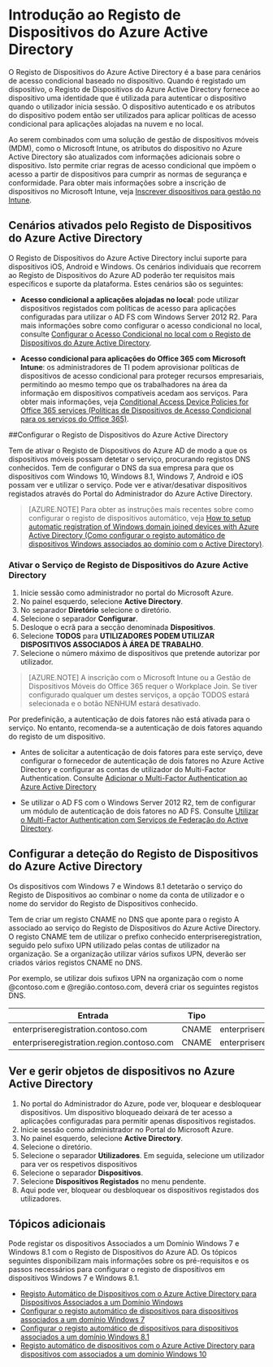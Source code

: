<properties
    pageTitle="Descrição geral do Registo de Dispositivos do Azure Active Directory | Microsoft Azure"
    description="é a base para cenários de acesso condicional baseado no dispositivo. Quando um dispositivo é registado, o Registo de Dispositivos do Azure Active Directory aprovisiona o dispositivo com uma identidade que é utilizada para autenticar o dispositivo quando o utilizador inicia sessão."
    services="active-directory"
    keywords="registo de dispositivos, ativar o registo de dispositivos, registo de dispositivos e MDM"
    documentationCenter=""
    authors="femila"
    manager="swadhwa"
    editor=""/>

<tags
    ms.service="active-directory"
    ms.workload="identity"
    ms.tgt_pltfrm="na"
    ms.devlang="na"
    ms.topic="get-started-article"
    ms.date="09/27/2016"
    ms.author="Markvi"/>


# Introdução ao Registo de Dispositivos do Azure Active Directory

O Registo de Dispositivos do Azure Active Directory é a base para cenários de acesso condicional baseado no dispositivo. Quando é registado um dispositivo, o Registo de Dispositivos do Azure Active Directory fornece ao dispositivo uma identidade que é utilizada para autenticar o dispositivo quando o utilizador inicia sessão. O dispositivo autenticado e os atributos do dispositivo podem então ser utilizados para aplicar políticas de acesso condicional para aplicações alojadas na nuvem e no local.

Ao serem combinados com uma solução de gestão de dispositivos móveis (MDM), como o Microsoft Intune, os atributos do dispositivo no Azure Active Directory são atualizados com informações adicionais sobre o dispositivo. Isto permite criar regras de acesso condicional que impõem o acesso a partir de dispositivos para cumprir as normas de segurança e conformidade. Para obter mais informações sobre a inscrição de dispositivos no Microsoft Intune, veja [Inscrever dispositivos para gestão no Intune](https://docs.microsoft.com/intune/deploy-use/enroll-devices-in-microsoft-intune).

## Cenários ativados pelo Registo de Dispositivos do Azure Active Directory

O Registo de Dispositivos do Azure Active Directory inclui suporte para dispositivos iOS, Android e Windows. Os cenários individuais que recorrem ao Registo de Dispositivos do Azure AD poderão ter requisitos mais específicos e suporte da plataforma. Estes cenários são os seguintes:

- **Acesso condicional a aplicações alojadas no local**: pode utilizar dispositivos registados com políticas de acesso para aplicações configuradas para utilizar o AD FS com Windows Server 2012 R2. Para mais informações sobre como configurar o acesso condicional no local, consulte [Configurar o Acesso Condicional no local com o Registo de Dispositivos do Azure Active Directory](active-directory-conditional-access-on-premises-setup.md).

- **Acesso condicional para aplicações do Office 365 com Microsoft Intune**: os administradores de TI podem aprovisionar políticas de dispositivos de acesso condicional para proteger recursos empresariais, permitindo ao mesmo tempo que os trabalhadores na área da informação em dispositivos compatíveis acedam aos serviços. Para obter mais informações, veja [Conditional Access Device Policies for Office 365 services (Políticas de Dispositivos de Acesso Condicional para os serviços do Office 365)](active-directory-conditional-access-device-policies.md).

##Configurar o Registo de Dispositivos do Azure Active Directory

Tem de ativar o Registo de Dispositivos do Azure AD de modo a que os dispositivos móveis possam detetar o serviço, procurando registos DNS conhecidos. Tem de configurar o DNS da sua empresa para que os dispositivos com Windows 10, Windows 8.1, Windows 7, Android e iOS possam ver e utilizar o serviço.
Pode ver e ativar/desativar dispositivos registados através do Portal do Administrador do Azure Active Directory.

>[AZURE.NOTE]
 Para obter as instruções mais recentes sobre como configurar o registo de dispositivos automático, veja [How to setup automatic registration of Windows domain joined devices with Azure Active Directory (Como configurar o registo automático de dispositivos Windows associados ao domínio com o Active Directory)](active-directory-conditional-access-automatic-device-registration-setup.md).

### Ativar o Serviço de Registo de Dispositivos do Azure Active Directory

1. Inicie sessão como administrador no portal do Microsoft Azure.
2. No painel esquerdo, selecione **Active Directory**.
3. No separador **Diretório** selecione o diretório.
4. Selecione o separador **Configurar**.
5. Desloque o ecrã para a secção denominada **Dispositivos**.
6. Selecione **TODOS** para **UTILIZADORES PODEM UTILIZAR DISPOSITIVOS ASSOCIADOS À ÁREA DE TRABALHO**.
7. Selecione o número máximo de dispositivos que pretende autorizar por utilizador.

>[AZURE.NOTE]
>A inscrição com o Microsoft Intune ou a Gestão de Dispositivos Móveis do Office 365 requer o Workplace Join. Se tiver configurado qualquer um destes serviços, a opção TODOS estará selecionada e o botão NENHUM estará desativado.

Por predefinição, a autenticação de dois fatores não está ativada para o serviço. No entanto, recomenda-se a autenticação de dois fatores aquando do registo de um dispositivo.

- Antes de solicitar a autenticação de dois fatores para este serviço, deve configurar o fornecedor de autenticação de dois fatores no Azure Active Directory e configurar as contas de utilizador do Multi-Factor Authentication. Consulte [Adicionar o Multi-Factor Authentication ao Azure Active Directory](../multi-factor-authentication/multi-factor-authentication-get-started-cloud.md)

- Se utilizar o AD FS com o Windows Server 2012 R2, tem de configurar um módulo de autenticação de dois fatores no AD FS. Consulte [Utilizar o Multi-Factor Authentication com Serviços de Federação do Active Directory](../multi-factor-authentication/multi-factor-authentication-get-started-server.md).

## Configurar a deteção do Registo de Dispositivos do Azure Active Directory
Os dispositivos com Windows 7 e Windows 8.1 detetarão o serviço do Registo de Dispositivos ao combinar o nome da conta de utilizador e o nome do servidor do Registo de Dispositivos conhecido.

Tem de criar um registo CNAME no DNS que aponte para o registo A associado ao serviço do Registo de Dispositivos do Azure Active Directory. O registo CNAME tem de utilizar o prefixo conhecido enterpriseregistration, seguido pelo sufixo UPN utilizado pelas contas de utilizador na organização. Se a organização utilizar vários sufixos UPN, deverão ser criados vários registos CNAME no DNS.

Por exemplo, se utilizar dois sufixos UPN na organização com o nome @contoso.com e @região.contoso.com, deverá criar os seguintes registos DNS.

| Entrada                                     | Tipo  | Endereço                            |
|-------------------------------------------|-------|------------------------------------|
| enterpriseregistration.contoso.com        | CNAME | enterpriseregistration.windows.net |
| enterpriseregistration.region.contoso.com | CNAME | enterpriseregistration.windows.net |

## Ver e gerir objetos de dispositivos no Azure Active Directory
1. No portal do Administrador do Azure, pode ver, bloquear e desbloquear dispositivos. Um dispositivo bloqueado deixará de ter acesso a aplicações configuradas para permitir apenas dispositivos registados.
2. Inicie sessão como administrador no Portal do Microsoft Azure.
3. No painel esquerdo, selecione **Active Directory**.
4. Selecione o diretório.
5. Selecione o separador **Utilizadores**. Em seguida, selecione um utilizador para ver os respetivos dispositivos
6. Selecione o separador **Dispositivos**.
7. Selecione **Dispositivos Registados** no menu pendente.
8. Aqui pode ver, bloquear ou desbloquear os dispositivos registados dos utilizadores.

## Tópicos adicionais

Pode registar os dispositivos Associados a um Domínio Windows 7 e Windows 8.1 com o Registo de Dispositivos do Azure AD. Os tópicos seguintes disponibilizam mais informações sobre os pré-requisitos e os passos necessários para configurar o registo de dispositivos em dispositivos Windows 7 e Windows 8.1.

- [Registo Automático de Dispositivos com o Azure Active Directory para Dispositivos Associados a um Domínio Windows](active-directory-conditional-access-automatic-device-registration.md)
- [Configurar o registo automático de dispositivos para dispositivos associados a um domínio Windows 7](active-directory-conditional-access-automatic-device-registration-windows7.md)
- [Configurar o registo automático de dispositivos para dispositivos associados a um domínio Windows 8.1](active-directory-conditional-access-automatic-device-registration-windows-8-1.md)
- [Registo automático de dispositivos com o Azure Active Directory para dispositivos com associados a um domínio Windows 10](active-directory-azureadjoin-devices-group-policy.md)



<!--HONumber=Sep16_HO4-->


